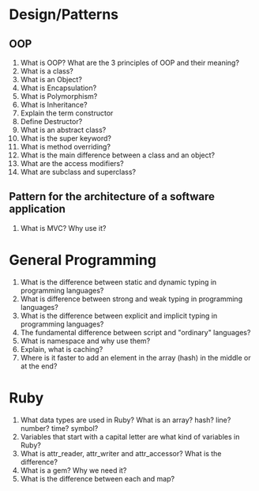 # Design/Patterns

## OOP

1. What is OOP? What are the 3 principles of OOP and their meaning?
1. What is a class?
1. What is an Object?
1. What is Encapsulation?
1. What is Polymorphism?
1. What is Inheritance?
1. Explain the term constructor
1. Define Destructor?
1. What is an abstract class?
1. What is the super keyword?
1. What is method overriding?
1. What is the main difference between a class and an object?
1. What are the access modifiers?
1. What are subclass and superclass?

##  Pattern for the architecture of a software application

1. What is MVC? Why use it?

# General Programming

1. What is the difference between static and dynamic typing in programming languages?
1. What is difference between strong and weak typing in programming languages?
1. What is the difference between explicit and implicit typing in programming languages?
1. The fundamental difference between script and "ordinary" languages?
1. What is namespace and why use them?
1. Explain, what is caching?
1. Where is it faster to add an element in the array (hash) in the middle or at the end?

# Ruby

1. What data types are used in Ruby? What is an array? hash? line? number? time? symbol?
1. Variables that start with a capital letter are what kind of variables in Ruby?
1. What is attr_reader, attr_writer and attr_accessor? What is the difference?
1. What is a gem? Why we need it?
1. What is the difference between each and map?
